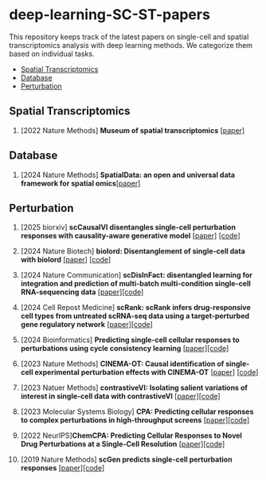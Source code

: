 # deep-learning-SC-ST-papers

This repository keeps track of the latest papers on single-cell and spatial transcriptomics analysis with deep learning methods. We categorize them based on individual tasks.

- [Spatial Transcriptomics](#spatial-transcriptomics)
- [Database](#database)
- [Perturbation](#perturbation)

## Spatial Transcriptomics
1. [2022 Nature Methods] **Museum of spatial transcriptomics** [[paper]](https://www.nature.com/articles/s41592-022-01409-2)

## Database
1. [2024 Nature Methods] **SpatialData: an open and universal data framework for spatial omics**[[paper]](https://www.nature.com/articles/s41592-024-02212-x)

## Perturbation
1. [2025 biorxiv] **scCausalVI disentangles single-cell perturbation responses with causality-aware generative model** [[paper]](https://www.biorxiv.org/content/10.1101/2025.02.02.636136v1) [[code]](https://github.com/ShaokunAn/scCausalVI)

2. [2024 Nature Biotech] **biolord: Disentanglement of single-cell data with biolord** [[paper]](https://www.nature.com/articles/s41587-023-02079-x?fromPaywallRec=true) [[code]](https://github.com/nitzanlab/biolord)

3. [2024 Nature Communication] **scDisInFact: disentangled learning for integration and prediction of multi-batch multi-condition single-cell RNA-sequencing data** [[paper]](https://www.nature.com/articles/s41467-024-45227-w)[[code]](https://github.com/ZhangLabGT/scDisInFact)

4. [2024 Cell Repost Medicine] **scRank: scRank infers drug-responsive cell types from untreated scRNA-seq data using a target-perturbed gene regulatory network** [[paper]](https://www.cell.com/cell-reports-medicine/fulltext/S2666-3791(24)00260-X)[[code]](https://github.com/ZJUFanLab/scRank)

5. [2024 Bioinformatics] **Predicting single-cell cellular responses to perturbations using cycle consistency learning** [[paper]](https://academic.oup.com/bioinformatics/article/40/Supplement_1/i462/7700878)[[code]](https://github.com/hliulab/cycleCDR)

6. [2023 Nature Methods] **CINEMA-OT: Causal identification of single-cell experimental perturbation effects with CINEMA-OT** [[paper]](https://www.nature.com/articles/s41592-023-02040-5) [[code]](https://github.com/vandijklab/CINEMA-OT)

7. [2023 Natuer Methods] **contrastiveVI: Isolating salient variations of interest in single-cell data with contrastiveVI** [[paper]](https://www.nature.com/articles/s41592-023-01955-3)[[code]](https://github.com/suinleelab/contrastiveVI-reproducibility)

8. [2023 Molecular Systems Biology] **CPA: Predicting cellular responses to complex perturbations in high‐throughput screens** [[paper]](https://www.embopress.org/doi/full/10.15252/msb.202211517)[[code]](https://github.com/theislab/cpa)

9. [2022 NeurIPS]**ChemCPA: Predicting Cellular Responses to Novel Drug Perturbations at a Single-Cell Resolution** [[paper]](https://neurips.cc/virtual/2022/poster/53227)[[code]](https://github.com/theislab/chemCPA)

10. [2019 Nature Methods] **scGen predicts single-cell perturbation responses** [[paper]](https://www.nature.com/articles/s41592-019-0494-8)[[code]](https://github.com/theislab/scgen)





